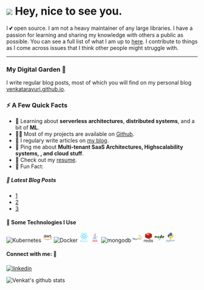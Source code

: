 <h1><img src="https://emojis.slackmojis.com/emojis/images/1531849430/4246/blob-sunglasses.gif?1531849430" width="30"/> Hey, nice to see you.</h1>

I 💕 open source. I am not a heavy maintainer of any large libraries. I have a passion for learning and sharing my knowledge with others a public as possible. You can see a full list of what I am up to [here](https://venkataravuri.github.io/). I contribute to things as I come across issues that I think other people might struggle with.

---

<!-- I do a lot of speaking on React and Svelte, teach React and TypeScript at Egghead.io and write a biweekly-ish newsletter. -->

### My Digital Garden 🌱

I write regular blog posts, most of which you will find on my personal blog [venkataravuri.github.io](https://venkataravuri.github.io/).

### ⚡️ A Few Quick Facts
<ul>
<li>🧐 Learning about <strong>serverless architectures</strong>, <strong>distributed systems</strong>, and a bit of <strong>ML</strong>.</li>
<li>👨‍💻 Most of my projects are available on <a href="https://github.com/venkataravuri">Github</a>.</li>
<li>📝 I regulary write articles on <a href="venkataravuri.github.io">my blog</a>.</li>
<li>💬 Ping me about <strong>Multi-tenant SaaS Architectures, Highscalability systems, , and cloud stuff</strong>.</li>
<li>📙 Check out my <a href="https://www.linkedin.com/in/venkata-ravuri/">resume</a>.</li>
<li>🎉 Fun Fact: </li>
</ul>

##### 📕 Latest Blog Posts

- [1](???)
- [2](???)
- [3](???)

#### 🚀 Some Technologies I Use
<p align="left">
<img src="https://www.vectorlogo.zone/logos/kubernetes/kubernetes-icon.svg" alt="Kubernetes" width="25" height="25" />
<img src="https://raw.githubusercontent.com/github/explore/80688e429a7d4ef2fca1e82350fe8e3517d3494d/topics/aws/aws.png" alt="aws" width="25" height="25" />
<img src="https://devicons.github.io/devicon/devicon.git/icons/docker/docker-original-wordmark.svg" alt="Docker" width="25" height="25" />
<img src="https://raw.githubusercontent.com/devicons/devicon/master/icons/react/react-original-wordmark.svg" alt="react" width="25" height="25" />
<img src="https://raw.githubusercontent.com/devicons/devicon/master/icons/java/java-original-wordmark.svg" alt="java" width="25" height="25" />
<img src="https://devicons.github.io/devicon/devicon.git/icons/mongodb/mongodb-original-wordmark.svg" alt="mongodb" width="25" height="25" />
<img src="https://raw.githubusercontent.com/devicons/devicon/master/icons/mysql/mysql-original-wordmark.svg" alt="mysql" width="25" height="25" />
<img src="https://raw.githubusercontent.com/devicons/devicon/master/icons/redis/redis-original-wordmark.svg" alt="redis" width="25" height="25" />
<img src="https://raw.githubusercontent.com/devicons/devicon/master/icons/nodejs/nodejs-original-wordmark.svg" alt="nodejs" width="25" height="25" />
<img src="https://raw.githubusercontent.com/devicons/devicon/master/icons/python/python-original-wordmark.svg" alt="python" width="25" height="25" />

#### Connect with me: :speech_balloon:

<a href="https://www.linkedin.com/in/venkata-ravuri/" target="_blank" style='margin-right:10px'>
    <img align="center" src="https://cdn.jsdelivr.net/npm/simple-icons@3.0.1/icons/linkedin.svg" alt="linkedin" height="22px" width="22px" />
</a>

![Venkat's github stats](https://github-readme-stats.vercel.app/api?username=venkataravuri&show_icons=true&hide_border=true)
